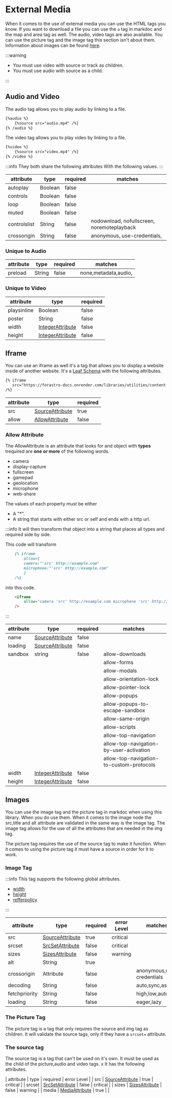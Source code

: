 
[SourceAttribute]: /attributes/custom#sourceattribute

[IntegerAttribute]: /attributes/custom#integerattribute

[SizesAttribute]: /attributes/custom#sizesattribute

[SrcSetAttribute]: /attributes/custom#srcsetattribute

[MediaAttribute]: /attributes/custom#srcsetattribute

# External Media

When it comes to the use of external media you can use the HTML tags you know.
If you want to download a file you can use the `a` tag in markdoc
and the map and area tag as well. The audio, video tags are also available.
You can use the picture tag and the image tag this section isn't about them.
Information about images can be found [here](/schemas/images).

:::warning

- You must use video with source or track as children.
- You must use  audio with source as a child.

:::

## Audio and Video

The audio tag allows you to play audio by linking to a file.

```md
{%audio %}
    {%source src="audio.mp4" /%}
{% /audio %}
```

The video tag allows you to play video by linking to a file.

```md
{%video %}
    {%source src="video.mp4" /%}
{% /video %}
```

:::info
They both share the following attributes With the following values.
:::

| attribute    | type    | required | matches                                    |
| ------------ | ------- | -------- | ------------------------------------------ |
| autoplay     | Boolean | false    |                                            |
| controls     | Boolean | false    |                                            |
| loop         | Boolean | false    |                                            |
| muted        | Boolean | false    |                                            |
| controlslist | String  | false    | nodownload, nofullscreen, noremoteplayback |
| crossorigin  | String  | false    | anonymous, use-credentials,                |

### Unique to Audio

| attribute | type   | required | matches              |
| --------- | ------ | -------- | -------------------- |
| preload   | String | false    | none,metadata,audio, |

### Unique to Video

| attribute   | type                                 | required |
| ----------- | ------------------------------------ | -------- |
| playsinline | Boolean                              | false    |
| poster      | String                               | false    |
| width       | [IntegerAttribute][IntegerAttribute] | false    |
| height      | [IntegerAttribute][IntegerAttribute] | false    |

## Iframe

You can use an iframe as well it's a tag that allows you to display a website inside of another website.
 It's a [Leaf Schema](/attributes/index#leaf-schema) with the following attributes.

 ```md
 {% iframe 
    src="https://forastro-docs.onrender.com/libraries/utilities/content-collection-helpers" 
 /%}
 ```

| attribute | type                               | required |
| --------- | ---------------------------------- | -------- |
| src       | [SourceAttribute][SourceAttribute] | true     |
| allow     | [AllowAttribute](#allow-attribute) | false    |

### Allow Attribute

The AllowAttribute is an attribute that looks for and object with
**types** trequired are **one or more** of the following words.

- camera
- display-capture
- fullscreen
- gamepad
- geolocation
- microphone
- web-share

The values of each property must be either

- A "*".
- A string that starts with either src or self and ends with a http url.

:::info It will then transform that object into a string that places all types and required side by side.

This code will transform

```md
    {% iframe 
        allow={
        camera:"'src' http://example.com"
        microphone:"'src' http://example.com"
        } 
    /%}
```

into this code.

```html
    <iframe 
        allow="camera 'src' http://example.com microphone 'src' http://example.com"
    />
```

:::

| attribute | type                                 | required | matches                                  |
| --------- | ------------------------------------ | -------- | ---------------------------------------- |
| name      | [SourceAttribute][SourceAttribute]   | false    |                                          |
| loading   | [SourceAttribute][SourceAttribute]   | false    |                                          |
| sandbox   | string                               | false    | allow-downloads                          |
|           |                                      |          | allow-forms                              |
|           |                                      |          | allow-modals                             |
|           |                                      |          | allow-orientation-lock                   |
|           |                                      |          | allow-pointer-lock                       |
|           |                                      |          | allow-popups                             |
|           |                                      |          | allow-popups-to-escape-sandbox           |
|           |                                      |          | allow-same-origin                        |
|           |                                      |          | allow-scripts                            |
|           |                                      |          | allow-top-navigation                     |
|           |                                      |          | allow-top-navigation-by-user-activation  |
|           |                                      |          | allow-top-navigation-to-custom-protocols |
| width     | [IntegerAttribute][IntegerAttribute] | false    |                                          |
| height    | [IntegerAttribute][IntegerAttribute] | false    |                                          |

## Images

You can use the image tag and the picture tag in markdoc when using this library.
When you do use them. When it comes to the image node
the src,title and alt attribute are validated in the
same way is the image tag. The image tag allows for the use
of all the attributes that are needed in the img tag.

The picture tag requires the use of the source tag to make it function.
When it comes to using the picture tag it must have a source in order for it to work.

### Image Tag

:::info This tag supports the following global attributes.

- [width](../attributes/index.md#width)
- [height](../attributes/index.md#height)
- [refferpolicy](../attributes/index.md#refferpolicy)

:::

| attribute     | type                               | required | error Level | matches                   |
| ------------- | ---------------------------------- | -------- | ----------- | ------------------------- |
| src           | [SourceAttribute][SourceAttribute] | true     | critical    |                           |
| srcset        | [SrcSetAttribute][SrcSetAttribute] | false    | critical    |                           |
| sizes         | [SizesAttribute][SizesAttribute]   | false    | warning     |                           |
| alt           | String                             | true     |             |                           |
| crossorigin   | Attribute                          | false    |             | anonymous,use-credentials |
| decoding      | String                             | false    |             | auto,sync,async           |
| fetchpriority | String                             | false    |             | high,low,auto             |
| loading       | String                             | false    |             | eager,lazy                |

### The Picture Tag

The picture tag is a tag that only requires the source and img tag as children. It will validate the source tags,
only if they have a `srcset=` attribute.

### The source tag

The source tag is a tag that can't be used on it's own. It must be used as the child of the picture,audio and video tags.
x
It has the following attributes.

| attribute     | type                               | required | error Level |
| src           | [SourceAttribute][SourceAttribute] | true     | critical    |
| srcset        | [SrcSetAttribute][SrcSetAttribute] | false    | critical    |
| sizes         | [SizesAttribute][SizesAttribute]   | false    | warning     |
| media         | [MediaAttribute][MediaAttribute]   |  true    |             |
